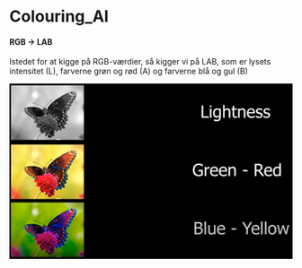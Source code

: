 # Colouring_AI

#### RGB -> LAB

Istedet for at kigge på RGB-værdier, så kigger vi på LAB, som er lysets
intensitet (L), farverne grøn og rød (A) og farverne blå og gul (B)

![LAB](lab.png)

